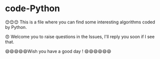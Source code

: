 # code-Python

😊😊😊 This is a file where you can find some interesting algorithms coded by Python.

😍 Welcome you to raise questions in the Issues, I'll reply you soon if I see that.
    
😄😄😄😄😄Wish you have a good day ! 😄😄😄😄😄😄
